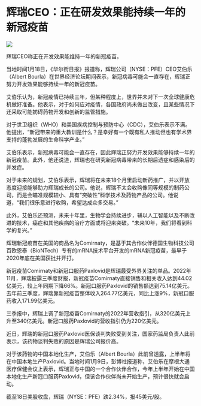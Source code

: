 # 辉瑞CEO：正在研发效果能持续一年的新冠疫苗

![](https://inews.gtimg.com/newsapp_bt/0/15618629929/1000)

辉瑞CEO称正在开发效果能维持一年的新冠疫苗。

当地时间1月18日，《华尔街日报》报道称，辉瑞公司（NYSE：PFE）CEO艾伯乐（Albert
Bourla）在世界经济论坛期间表示，新冠病毒可能会一直存在，辉瑞正努力开发效果能够持续一年的新冠疫苗。

艾伯乐认为，新冠疫情已持续三年，但某种程度上，世界并未对下一次全球健康危机做好准备。他表示，对于如何应对疫情，各国政府尚未做出改变，且某些情况下还采取可能妨碍药物开发和创新的监管措施。

对于世卫组织（WHO）和美国疾病控制与预防中心（CDC），艾伯乐表示不满。他提出，“新冠带来的重大教训是什么？是幸好有一个既有私人推动但也有学术界支持的蓬勃发展的生命科学产业。”

艾伯乐表示，新冠病毒可能会一直存在，因此辉瑞正努力开发效果能够持续一年的新冠疫苗。此外，他还说道，辉瑞也在研究新冠病毒带来的长期后遗症和感染后的并发症。

对于未来的规划，艾伯乐表示，辉瑞将在未来18个月里启动新药推广，并以开放态度迎接能够助力辉瑞成长的公司。他说，辉瑞不太会收购像同等规模的制药公司，而是会瞄准规模较小、具有“突破性”科学技术及药物产品的公司。他说道，“我们很乐意进行收购，希望达成众多交易。”

此外，艾伯乐还预测，未来十年里，生物学会持续进步，辅以人工智能以及不断改进的技术，癌症和其他疾病的治疗方面或将迎来突破。“未来10年，我们将看到科学的复兴。”

辉瑞新冠疫苗在美国的商品名为Comirnaty，是基于其合作伙伴德国生物科技公司百欧恩泰（BioNTech）专有的mRNA技术平台开发的mRNA新冠疫苗，最早于2020年底在美国获批并开打。

新冠疫苗Comirnaty和新冠口服药Paxlovid是辉瑞最受外界关注的单品。2022年11月，辉瑞披露三季度财报，新冠疫苗Comirnaty直接销售和相关收入达到44.02亿美元，较上年同期下降66%。新冠口服药Paxlovid的销售额达到75.14亿美元。去年前三季度，辉瑞靠新冠疫苗整体收入264.77亿美元，同比上涨9%，新冠口服药收入171.99亿美元。

三季报中，辉瑞上调了新冠疫苗Comirnaty的2022年营收指引，从320亿美元上升至340亿美元。新冠口服药Paxlovid的营收指引仍为220亿美元。

近日，辉瑞的新冠口服药Paxlovid医保谈判失败受到关注，国家药监局负责人此前表示，该药物谈判失败的原因是辉瑞公司报价高。

对于该药物的中国本地化生产，艾伯乐（Albert
Bourla）此前曾透露，上半年将在中国本地生产Paxlovid。当地时间1月9日，彭博社报道称，艾伯乐在摩根大通医疗保健会议上表示，辉瑞正与中国的一个合作伙伴合作，今年上半年开始在中国本地化生产新冠口服药Paxlovid，但该合作伙伴尚未开始生产，预计很快就会启动。

截至18日美股收盘，辉瑞（NYSE：PFE）跌2.34%，报45美元/股。

